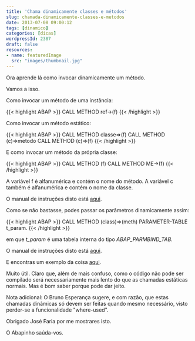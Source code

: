 ```yaml
---
title: 'Chama dinamicamente classes e métodos'
slug: chamada-dinamicamente-classes-e-metodos
date: 2013-07-08 09:00:12
tags: [dinamico]
categories: [dicas]
wordpressId: 2387
draft: false
resources:
- name: featuredImage
  src: "images/thumbnail.jpg"
---
```

Ora aprende lá como invocar dinamicamente um método.

Vamos a isso.

<!--more-->

Como invocar um método de uma instância:

{{< highlight ABAP >}}
CALL METHOD ref->(f)
{{< /highlight >}}

Como invocar um método estático:

{{< highlight ABAP >}}
CALL METHOD classe=>(f) 
CALL METHOD (c)=>metodo
CALL METHOD (c)=>(f) 
{{< /highlight >}}

E como invocar um método da própria classe:

{{< highlight ABAP >}}
CALL METHOD (f)
CALL METHOD ME->(f) 
{{< /highlight >}}

A variável f é alfanumérica e contém o nome do método.
A variável c também é alfanumérica e contém o nome da classe.

O manual de instruções disto está [aqui][1].

Como se não bastasse, podes passar os parâmetros dinamicamente assim:

{{< highlight ABAP >}}
CALL METHOD (class)=>(meth) 
      PARAMETER-TABLE 
        t_param.
{{< /highlight >}}

em que _t_param_ é uma tabela interna do tipo _ABAP_PARMBIND_TAB_.

O manual de instruções disto está [aqui][2].

E encontras um exemplo da coisa [aqui][3].

Muito útil. Claro que, além de mais confuso, como o código não pode ser compilado será necessariamente mais lento do que as chamadas estáticas normais. Mas é bom saber porque pode dar jeito.

Nota adicional: O Bruno Esperança sugere, e com razão, que estas chamadas dinâmicas só devem ser feitas quando mesmo necessário, visto perder-se a funcionalidade "where-used".

Obrigado José Faria por me mostrares isto.

O Abapinho saúda-vos.

   [1]: http://help.sap.com/abapdocu_70/en/ABENNEWS-46-OBJECTS-DYNAMIC.htm
   [2]: http://help.sap.com/abapdocu_70/en/ABAPCALL_METHOD.htm
   [3]: http://help.sap.com/abapdocu_70/en/ABAPCALL_METHOD_DYNAMIC.htm
